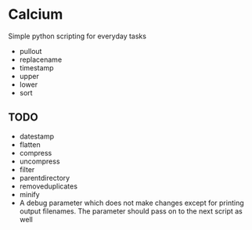 # Calcium
Simple python scripting for everyday tasks

* pullout
* replacename
* timestamp
* upper
* lower
* sort

## TODO

* datestamp
* flatten
* compress
* uncompress
* filter
* parentdirectory
* removeduplicates
* minify
* A debug parameter which does not make changes except
for printing output filenames. The parameter should
pass on to the next script as well
